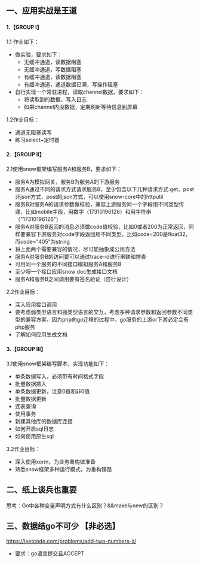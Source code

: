 ## 一、应用实战是王道
#### 1.【GROUP I】
1.1 作业如下：
- 做实验，要求如下：
  - 无缓冲通道，读数据阻塞
  - 无缓冲通道，写数据阻塞
  - 有缓冲通道，读数据阻塞
  - 有缓冲通道，通道数据已满，写操作阻塞
- 自行实现一个常驻进程，读取channel数据，要求如下：
  - 将读取到的数据，写入日志
  - 如果channel内没数据，定期刷新等待信息到屏幕

1.2作业目标：
- 通道无阻塞读写
- 练习select+定时器


#### 2.【GROUP II】
2.1使用snow框架编写服务A和服务B，要求如下：
- 服务A为模拟网关，服务B为服务A的下游服务
- 服务A通过不同的请求方式请求服务B，至少包含以下几种请求方式:get、post非json方式、post的json方式，可以使用snow-core中的httputil
- 服务B对服务A的请求参数做校验，兼容上游服务同一个字段用不同类型传递，比如mobile字段，用数字（17310196126）和用字符串（"17310196126"）
- 服务A对服务B返回的消息必须做code值校验，比如0或者200为正常返回，同样要兼容下游服务对code字段返回用不同类型，比如code=200是float32，而code="405"为string
- 将上面两个需要兼容的情况，尽可能抽象成公用方法
- 服务A对服务B的访问要可以通过trace-id进行串联和排查
- 可用同一个服务的不同接口模拟服务A和服务B
- 至少将一个接口应用snow doc生成接口文档
- 服务A和服务B之间调用要有签名验证（自行设计）

2.2作业目标：
- 深入应用接口调用
- 要考虑弱类型语言和强类型语言的交互，考虑多种请求参数和返回参数不同类型的兼容方案，因为php向go迁移的过程中，go服务的上游or下游必定会有php服务
- 了解如何应用生成文档

#### 3.【GROUP III】
3.1使用snow框架编写脚本，实现功能如下：
- 单条数据写入，必须带有时间格式字段
- 批量数据插入
- 单条数据更新，注意0值和非0值
- 批量数据更新
- 连表查询
- 使用事务
- 新建其他库的数据库连接
- 如何开启sql日志
- 如何使用原生sql

3.2作业目标：
- 深入使用xorm，为业务重构做准备
- 熟悉snow框架多种运行模式，为重构铺路

## 二、纸上谈兵也重要
思考：Go中各种变量声明方式有什么区别？&&make与new的区别？

## 三、数据结go不可少 【非必选】
https://leetcode.com/problems/add-two-numbers-ii/
- 要求：go语言提交且ACCEPT

